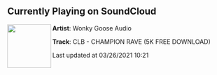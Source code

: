 ## Currently Playing on SoundCloud

[<img align="left" width="100" src="https://i1.sndcdn.com/artworks-qx5a9PjfwSoSFzZQ-Bqh1Cw-t500x500.jpg">](https://soundcloud.com/wonky-goose-audio/clb-champion-rave-mastered-5k-free)

**Artist**: Wonky Goose Audio 

**Track**: CLB - CHAMPION RAVE (5K FREE DOWNLOAD)

Last updated at 03/26/2021 10:21
